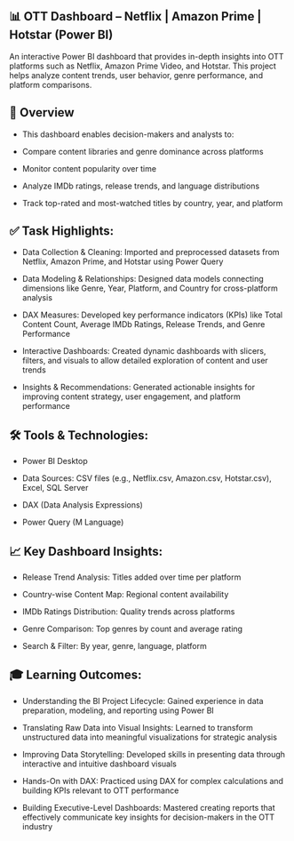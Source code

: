 ## 📊 OTT Dashboard – Netflix | Amazon Prime | Hotstar (Power BI)
An interactive Power BI dashboard that provides in-depth insights into OTT platforms such as Netflix, Amazon Prime Video, and Hotstar. This project helps analyze content trends, user behavior, genre performance, and platform comparisons.

## 📌 Overview
- This dashboard enables decision-makers and analysts to:

- Compare content libraries and genre dominance across platforms

- Monitor content popularity over time

- Analyze IMDb ratings, release trends, and language distributions

- Track top-rated and most-watched titles by country, year, and platform

## ✅ Task Highlights:
- Data Collection & Cleaning: Imported and preprocessed datasets from Netflix, Amazon Prime, and Hotstar using Power Query

- Data Modeling & Relationships: Designed data models connecting dimensions like Genre, Year, Platform, and Country for cross-platform analysis

- DAX Measures: Developed key performance indicators (KPIs) like Total Content Count, Average IMDb Ratings, Release Trends, and Genre Performance

- Interactive Dashboards: Created dynamic dashboards with slicers, filters, and visuals to allow detailed exploration of content and user trends

- Insights & Recommendations: Generated actionable insights for improving content strategy, user engagement, and platform performance


## 🛠 Tools & Technologies:
- Power BI Desktop

- Data Sources: CSV files (e.g., Netflix.csv, Amazon.csv, Hotstar.csv), Excel, SQL Server

- DAX (Data Analysis Expressions)

- Power Query (M Language)

## 📈 Key Dashboard Insights:
- Release Trend Analysis: Titles added over time per platform

- Country-wise Content Map: Regional content availability

- IMDb Ratings Distribution: Quality trends across platforms

- Genre Comparison: Top genres by count and average rating

- Search & Filter: By year, genre, language, platform

## 🎓 Learning Outcomes:
- Understanding the BI Project Lifecycle: Gained experience in data preparation, modeling, and reporting using Power BI

- Translating Raw Data into Visual Insights: Learned to transform unstructured data into meaningful visualizations for strategic analysis

- Improving Data Storytelling: Developed skills in presenting data through interactive and intuitive dashboard visuals

- Hands-On with DAX: Practiced using DAX for complex calculations and building KPIs relevant to OTT performance

- Building Executive-Level Dashboards: Mastered creating reports that effectively communicate key insights for decision-makers in the OTT industry

